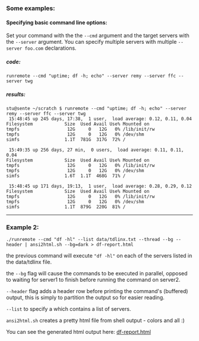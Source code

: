 
### Some examples:

#### Specifying basic command line options:
Set your command with the the <code>--cmd</code> argument and the target servers with the <code>--server</code> argument.
You can specify multiple servers with multiple <code>--server foo.com</code> declarations.


##### code:

    runremote --cmd "uptime; df -h; echo" --server remy --server ffc --server twg

##### results:

    stu@sente ~/scratch $ runremote --cmd "uptime; df -h; echo" --server remy --server ffc --server twg
     15:48:45 up 245 days, 17:38,  1 user,  load average: 0.12, 0.11, 0.04
    Filesystem            Size  Used Avail Use% Mounted on
    tmpfs                  12G     0   12G   0% /lib/init/rw
    tmpfs                  12G     0   12G   0% /dev/shm
    simfs                 1.1T  781G  317G  72% /

     15:49:35 up 256 days, 27 min,  0 users,  load average: 0.11, 0.11, 0.04
    Filesystem            Size  Used Avail Use% Mounted on
    tmpfs                  12G     0   12G   0% /lib/init/rw
    tmpfs                  12G     0   12G   0% /dev/shm
    simfs                 1.6T  1.1T  468G  71% /

     15:48:45 up 171 days, 19:13,  1 user,  load average: 0.28, 0.29, 0.12
    Filesystem            Size  Used Avail Use% Mounted on
    tmpfs                  12G     0   12G   0% /lib/init/rw
    tmpfs                  12G     0   12G   0% /dev/shm
    simfs                 1.1T  879G  220G  81% /

----------------
### Example 2:


    ./runremote --cmd "df -hl" --list data/tdlinx.txt --thread --bg --header | ansi2html.sh --bg=dark > df-report.html

the previous command will execute <code>"df -hl"</code> on each of the servers listed in
the data/tdlinx file.

the <code>--bg</code> flag will cause the commands to be executed in parallel, opposed
to waiting for server1 to finish before running the command on server2.

<code>--header</code> flag adds a header row before printing the command's (buffered)
output, this is simply to partition the output so for easier reading.

<code>--list</code> to specify a which contains a list of servers.

<code>ansi2html.sh</code> creates a pretty html file from shell output - colors and all :)

You can see the generated html output here: [df-report.html](http://www.sente.cc/misc/df-report.html "http://www.sente.cc/misc/df-report.html")

